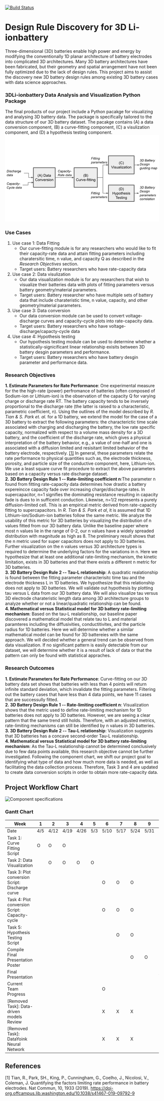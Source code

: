 [comment]: <> (Build Badge)
[![Build Status](https://travis-ci.com/3DBatteryDesign/3DLi-ionbattery.svg?token=TqLpfP3Qz3sXPyzzMFhK&branch=main)](https://travis-ci.com/3DBatteryDesign/3DLi-ionbattery)

# Design Rule Discovery for 3D Li-ionbattery
Three-dimensional (3D) batteries enable high power and energy by modifying the
conventionally 1D planar architecture of battery electrodes into complicated 3D
architectures. Many 3D battery architectures have been fabricated, but their
geometry and spatial arrangement have not been fully optimized due to the lack
of design rules. This project aims to assist the discovery new 3D battery design rules
among existing 3D battery cases with data science approaches. <br/>

### 3DLi-ionbattery Data Analysis and Visualization Python Package
The final products of our project include a Python pacakge for visualizing and 
analysing 3D battery data. The package is specifically tailored to the data structure 
of our 3D battery dataset. The pacakge contains (A) a data conversion component,
(B) a curve-fitting component, (C) a visulization component, and (D) a hypothesis testing component.
![alt text](https://github.com/3DBatteryDesign/3DLi-ionbattery/blob/0d35484f2e800dfc9533d3d9f63d8ed553d17337/doc/Python%20Package%20Component.png)

### Use Cases
1. Use case 1: Data Fitting
   - Our curve-fitting module is for any researchers who would like to fit their capacity-rate data and attain fitting parameters including charatersitic time, n value, and capacity Q as described in the *Research Objectives* section. 
   - Target users: Battery researchers who have rate-capacity data
2. Use case 2: Data visulization
   - Our data visualization module is for any researchers that wish to visualize their batteries data with plots of fitting parameters versus battery geometry/material parameters. 
   - Target users: Battery researcher who have multiple sets of battery data that include charateristic time, n value, capacity, and other geometry/material parameters. 
3. Use case 3: Data conversion
   - Our data conversion module can be used to convert voltage-discharge curves and capacity-cycle plots into rate-capacity data.
   - Target users: Battery researchers who have voltage-discharge/capacty-cycle data
4. Use case 4: Hypothesis testing
   - Our hypothesis testing module can be used to determine whether a statistically-signicificant linear relationship exisits between 3D battery desgin parameters and performance.
   - Target users: Battery researchers who have battery desgin parameter and performance data.

### Research Objectives
**1. Estimate Parameters for Rate Performance**: One experimental measure for the
the high-rate (power) perfromance of batteries (often composed of Sodium-ion or
Lithium-ion) is the observation of the capacity Q for varying charge or discharge
rate RT. The battery capacity tends to be inversely proportional to the discharge
rate (the latter is raised to a characteristic, parametric coefficient, n).
Using the outlines of the model described by *R. Tian & S. Park et. al.*
for a 1D battery, we extend the model for the case of a 3D battery to extract
the following parameters: the characterictic time scale associated with charging
and discharging the battery, the low rate specific capacity, normalized with
respect to a volume mass density for a 3D battery, and the coefficient of the
discharge rate, which gives a physical interpretation of the battery
behavior, e.g., a value of one-half and one is associated with a diffusion
limited and resisitant limited behavior of the battery electrode, respectively.
[[1]](#1) 
In general, these parameters relate the rate performance to physical quantities
such as, the electrode thickness, porosity, and particle size of the conductive
component, here, Lithium-ion. We use a least square curve fit procedure to
extract the above parameters based on a capacity versus rate discharge dataset.<br/>
**2. 3D Battery Design Rule 1 -- Rate-limiting coefficient n**:The parameter
n found from fitting rate-capacity data determines how drastic a battery expereincce 
capacity fade over increasing charge/discharge rates. In supercapacitor, n=1 signifies
the dominating resistance resulting in capacity fade is dues to in sufficeint conduction.
Likewise, n=1/2 represents a purely diffusion-limited cell. This is an empirical
metric derived from rate-capacity fitting to supercapacitors. In *R. Tian & S. Park et al*,
it is assumed that 1D Lithium-ion/Sodium-ion batteries follow the same metric. 
We analyze the usability of this metric for 3D batteries by visualizing the distribution
of n values fitted from our 3D battery data. Unlike the baseline paper where most n values
lie in the range of 0-2, our n values have a widely spreaded distribution with magnitude
as high as 8. The preliminary result shows that the n metric used for super capacitors
does not apply to 3D batteries. Further visualization on the n values versus 3D 
architecture types is required to determine the underlying factors for the variations in n.
Here we hypothesize that at least one additional rate-limiting mechanism, the kinetic
limitation, exists in 3D batteries and that there exists a different n metric for 3D
batteries. <br/>
**3. 3D Battery Design Rule 2 -- Tau-L relationship**: A quadratic realationship is 
found between the fitting parameter characterisitc time tau and the electrode 
thickness L in 1D batteries. We hypothesize that this relationship does not 
apply to 3D batteries. We will validate out hypothesis by plotting tau versus
L data from our 3D battery data. We will also visualize tau versus 3D electrode
charateristic length data among 3D architecture groups to analyze whether or not
a linear/quadratic relationship can be found.<br/>
**4. Mathematical versus Statistical model for 3D battery rate-limiting mechanism**:
Based on the tau-L realationship, our baseline paper discovered a mathematical 
model that relate tau to L and material paramteres including the diffusivities,
conductitivites, and the particle radius for 1D batteries. Here we will determine
whether a similar mathematical model can be found for 3D battereies with the same
approach. We will decided whether a general trend can be observed from data
visualization. If no significant pattern is easily detectable from our dataset,
we will determine whether it is a result of lack of data or that the pattern can 
only be found with statistical appraches.<br/>
### Research Outcomes
**1. Estimate Parameters for Rate Performance**:
Curve-fitting on our 3D battery data set shows that batteries with less than 4 points will return infinite standard deviation, which invalidate the fitting parameters. Filtering out the battery cases that have less than 4 data points, we have 11 cases that are successully fitted.<br/>
**2. 3D Battery Design Rule 1 -- Rate-limiting coefficient n**:
Visualization shows that the metric used to define rate-limiting mechanism for 1D batteries does not apply to 3D batteries. However, we are seeing a clear pattern that the same trend still holds. Therefore, with an adjusted metrics, rate-limiting mechanisms can still be identified by n values in 3D batteries. <br/>
**3. 3D Battery Design Rule 2 -- Tau-L relationship**:
Visualization suggests that 3D batteries has a concave second-order Tau-L realationship. <br/>
**4. Mathematical versus Statistical model for 3D battery rate-limiting mechanism**: As the Tau-L realationship cannot be determined conclusively due to few data points available, this research objective cannot be further investigated. Following the component chart, we shift our project goal to identifying what type of data and how much more data is needed, as well as facilitating the data collection process. Therefore, Task 3 and 4 are updated to create data conversion scripts in order to obtain more rate-capacity data.<br/>
## Project Workflow Chart
![Component specifications](https://user-images.githubusercontent.com/67809165/116957565-00c06480-ac4d-11eb-875b-8f5cb6cf1309.png)

### Gantt Chart
| Week                                              |  1  |  2   |  3   |  4   |  5  |  6   |  7   |  8   |  9   |  10  |
|---------------------------------------------------|-----|------|------|------|-----|------|------|------|------|------|
| Date                                              | 4/5 | 4/12 | 4/19 | 4/26 | 5/3 | 5/10 | 5/17 | 5/24 | 5/31 | 6/7  |
|Task 1: Curve Fitting Script                       |  O  |   O  |   O  |      |     |      |      |      |      |      |
|Task 2: Data Visualization                         |     |   O  |   O  |   O  |  O  |      |      |      |      |      |
|Task 3: Plot conversion Script: Discharge curve    |     |      |      |      |     |   O  |   O  |  O   |      |      |
|Task 4: Plot conversion Script: Capacity-cycle     |     |      |      |      |     |   O  |   O  |  O   |      |      |
|Task 5: Hypothesis Testing Script                  |     |      |      |      |     |      |   O  |  O   |      |      |
|   Compile Final Presentation Poster               |     |      |      |      |     |      |      |  O   |   O  |      |
|   Final Presentation                              |     |      |      |      |     |      |      |      |      |   O  |
|   Current Team Progress                           |     |      |      |      |     |   O  |      |      |      |      |
|[Removed Task]: Data-driven models Review          |     |      |      |      |     |   X  |   X  |  X   |      |      |
|[Removed Task]: DataYoink Neural Network           |     |      |      |      |     |   X  |   X  |  X   |      |      |

## References
<a id="1">[1]</a>
Tian, R., Park, SH., King, P., Cunningham, G., Coelho, J., Nicolosi, V.,
Coleman, J. 
Quantifying the factors limiting rate performance in battery electrodes.
Nat Commun, 10, 1933 (2019).
https://doi-org.offcampus.lib.washington.edu/10.1038/s41467-019-09792-9



